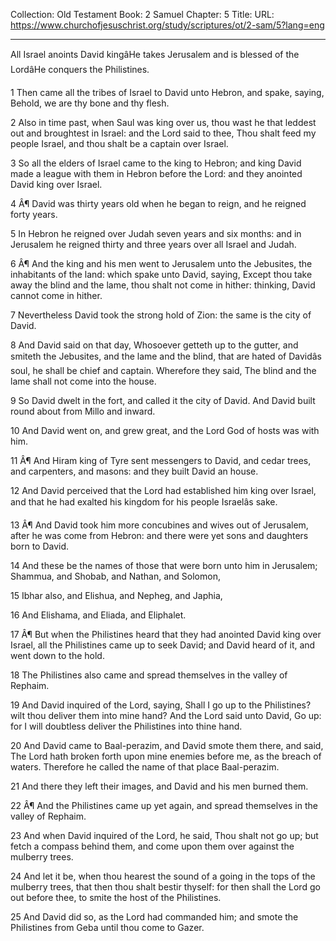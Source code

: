 Collection: Old Testament
Book: 2 Samuel
Chapter: 5
Title: 
URL: https://www.churchofjesuschrist.org/study/scriptures/ot/2-sam/5?lang=eng

---

All Israel anoints David kingâHe takes Jerusalem and is blessed of the LordâHe conquers the Philistines.

1 Then came all the tribes of Israel to David unto Hebron, and spake, saying, Behold, we are thy bone and thy flesh.

2 Also in time past, when Saul was king over us, thou wast he that leddest out and broughtest in Israel: and the Lord said to thee, Thou shalt feed my people Israel, and thou shalt be a captain over Israel.

3 So all the elders of Israel came to the king to Hebron; and king David made a league with them in Hebron before the Lord: and they anointed David king over Israel.

4 Â¶ David was thirty years old when he began to reign, and he reigned forty years.

5 In Hebron he reigned over Judah seven years and six months: and in Jerusalem he reigned thirty and three years over all Israel and Judah.

6 Â¶ And the king and his men went to Jerusalem unto the Jebusites, the inhabitants of the land: which spake unto David, saying, Except thou take away the blind and the lame, thou shalt not come in hither: thinking, David cannot come in hither.

7 Nevertheless David took the strong hold of Zion: the same is the city of David.

8 And David said on that day, Whosoever getteth up to the gutter, and smiteth the Jebusites, and the lame and the blind, that are hated of Davidâs soul, he shall be chief and captain. Wherefore they said, The blind and the lame shall not come into the house.

9 So David dwelt in the fort, and called it the city of David. And David built round about from Millo and inward.

10 And David went on, and grew great, and the Lord God of hosts was with him.

11 Â¶ And Hiram king of Tyre sent messengers to David, and cedar trees, and carpenters, and masons: and they built David an house.

12 And David perceived that the Lord had established him king over Israel, and that he had exalted his kingdom for his people Israelâs sake.

13 Â¶ And David took him more concubines and wives out of Jerusalem, after he was come from Hebron: and there were yet sons and daughters born to David.

14 And these be the names of those that were born unto him in Jerusalem; Shammua, and Shobab, and Nathan, and Solomon,

15 Ibhar also, and Elishua, and Nepheg, and Japhia,

16 And Elishama, and Eliada, and Eliphalet.

17 Â¶ But when the Philistines heard that they had anointed David king over Israel, all the Philistines came up to seek David; and David heard of it, and went down to the hold.

18 The Philistines also came and spread themselves in the valley of Rephaim.

19 And David inquired of the Lord, saying, Shall I go up to the Philistines? wilt thou deliver them into mine hand? And the Lord said unto David, Go up: for I will doubtless deliver the Philistines into thine hand.

20 And David came to Baal-perazim, and David smote them there, and said, The Lord hath broken forth upon mine enemies before me, as the breach of waters. Therefore he called the name of that place Baal-perazim.

21 And there they left their images, and David and his men burned them.

22 Â¶ And the Philistines came up yet again, and spread themselves in the valley of Rephaim.

23 And when David inquired of the Lord, he said, Thou shalt not go up; but fetch a compass behind them, and come upon them over against the mulberry trees.

24 And let it be, when thou hearest the sound of a going in the tops of the mulberry trees, that then thou shalt bestir thyself: for then shall the Lord go out before thee, to smite the host of the Philistines.

25 And David did so, as the Lord had commanded him; and smote the Philistines from Geba until thou come to Gazer.

